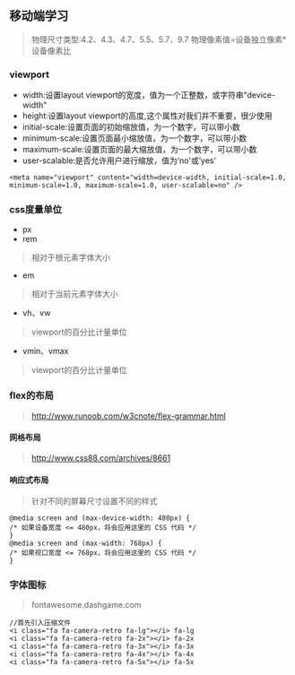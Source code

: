 ## 移动端学习
> 物理尺寸类型:4.2、4.3、4.7、5.5、5.7、9.7
> 物理像素值=设备独立像素*设备像素比
### viewport
* width:设置layout viewport的宽度，值为一个正整数，或字符串“device-width"
* height:设置layout viewport的高度,这个属性对我们并不重要，很少使用
* initial-scale:设置页面的初始缩放值，为一个数字，可以带小数
* minimum-scale:设置页面最小缩放值，为一个数字，可以带小数
* maximum-scale:设置页面的最大缩放值，为一个数字，可以带小数
* user-scalable:是否允许用户进行缩放，值为‘no'或’yes'
```
<meta name="viewport" content="width=device-width, initial-scale=1.0, minimum-scale=1.0, maximum-scale=1.0, user-scalable=no" />
```
### css度量单位
* px
* rem
> 相对于根元素字体大小
* em
> 相对于当前元素字体大小
* vh、vw
> viewport的百分比计量单位
* vmin、vmax
> viewport的百分比计量单位

### flex的布局
> http://www.runoob.com/w3cnote/flex-grammar.html
#### 网格布局
> http://www.css88.com/archives/8661

#### 响应式布局
> 针对不同的屏幕尺寸设置不同的样式
```
@media screen and (max-device-width: 480px) {
/* 如果设备宽度 <= 480px，将会应用这里的 CSS 代码 */
}
@media screen and (max-width: 768px) {
/* 如果视口宽度 <= 768px，将会应用这里的 CSS 代码 */
}

```
### 字体图标
> fontawesome.dashgame.com

```
//首先引入压缩文件
<i class="fa fa-camera-retro fa-lg"></i> fa-lg
<i class="fa fa-camera-retro fa-2x"></i> fa-2x
<i class="fa fa-camera-retro fa-3x"></i> fa-3x
<i class="fa fa-camera-retro fa-4x"></i> fa-4x
<i class="fa fa-camera-retro fa-5x"></i> fa-5x
```